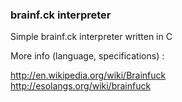 ### brainf.ck interpreter

Simple brainf.ck interpreter written in C   

More info (language, specifications) :  

http://en.wikipedia.org/wiki/Brainfuck  
http://esolangs.org/wiki/brainfuck  
